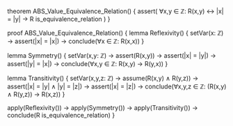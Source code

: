 theorem ABS_Value_Equivalence_Relation() {
  assert(
    ∀x,y ∈ ℤ: R(x,y) ↔ |x| = |y|
    → R is_equivalence_relation
  )
}

proof ABS_Value_Equivalence_Relation() {
  lemma Reflexivity() {
    setVar(x: ℤ) →
    assert(|x| = |x|) →
    conclude(∀x ∈ ℤ: R(x,x))
  }

  lemma Symmetry() {
    setVar(x,y: ℤ) →
    assert(R(x,y)) →
    assert(|x| = |y|) →
    assert(|y| = |x|) →
    conclude(∀x,y ∈ ℤ: R(x,y) → R(y,x))
  }

  lemma Transitivity() {
    setVar(x,y,z: ℤ) →
    assume(R(x,y) ∧ R(y,z)) →
    assert(|x| = |y| ∧ |y| = |z|) →
    assert(|x| = |z|) →
    conclude(∀x,y,z ∈ ℤ: (R(x,y) ∧ R(y,z)) → R(x,z))
  }

  apply(Reflexivity()) →
  apply(Symmetry()) →
  apply(Transitivity()) →
  conclude(R is_equivalence_relation)
}